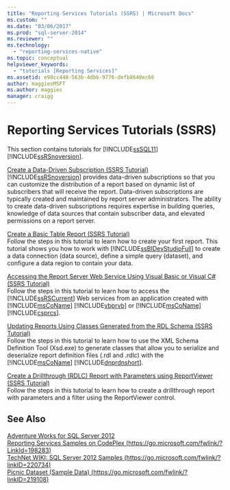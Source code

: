 ```yaml
---
title: "Reporting Services Tutorials (SSRS) | Microsoft Docs"
ms.custom: ""
ms.date: "03/06/2017"
ms.prod: "sql-server-2014"
ms.reviewer: ""
ms.technology: 
  - "reporting-services-native"
ms.topic: conceptual
helpviewer_keywords: 
  - "tutorials [Reporting Services]"
ms.assetid: e90cc448-563b-4dbb-9776-defb8640ec66
author: maggiesMSFT
ms.author: maggies
manager: craigg
---
```

# Reporting Services Tutorials (SSRS)
  This section contains tutorials for [!INCLUDE[ssSQL11](../includes/sssql11-md.md)] [!INCLUDE[ssRSnoversion](../includes/ssrsnoversion-md.md)].  
  
 [Create a Data-Driven Subscription &#40;SSRS Tutorial&#41;](create-a-data-driven-subscription-ssrs-tutorial.md)  
 [!INCLUDE[ssRSnoversion](../includes/ssrsnoversion-md.md)] provides data-driven subscriptions so that you can customize the distribution of a report based on dynamic list of subscribers that will receive the report. Data-driven subscriptions are typically created and maintained by report server administrators. The ability to create data-driven subscriptions requires expertise in building queries, knowledge of data sources that contain subscriber data, and elevated permissions on a report server.  
  
 [Create a Basic Table Report &#40;SSRS Tutorial&#41;](create-a-basic-table-report-ssrs-tutorial.md)  
 Follow the steps in this tutorial to learn how to create your first report. This tutorial shows you how to work with [!INCLUDE[ssBIDevStudioFull](../includes/ssbidevstudiofull-md.md)] to create a data connection (data source), define a simple query (dataset), and configure a data region to contain your data.  
  
 [Accessing the Report Server Web Service Using Visual Basic or Visual C&#35; &#40;SSRS Tutorial&#41;](../tutorials/access-report-server-web-service-vb-vcsharp-ssrs-tutorial.md)  
 Follow the steps in this tutorial to learn how to access the [!INCLUDE[ssRSCurrent](../includes/ssrscurrent-md.md)] Web services from an application created with [!INCLUDE[msCoName](../includes/msconame-md.md)] [!INCLUDE[vbprvb](../includes/vbprvb-md.md)] or [!INCLUDE[msCoName](../includes/msconame-md.md)] [!INCLUDE[csprcs](../includes/csprcs-md.md)].  
  
 [Updating Reports Using Classes Generated from the RDL Schema &#40;SSRS Tutorial&#41;](../tutorials/updating-reports-using-classes-generated-from-the-rdl-schema-ssrs-tutorial.md)  
 Follow the steps in this tutorial to learn how to use the XML Schema Definition Tool (Xsd.exe) to generate classes that allow you to serialize and deserialize report definition files (.rdl and .rdlc) with the [!INCLUDE[msCoName](../includes/msconame-md.md)] [!INCLUDE[dnprdnshort](../includes/dnprdnshort-md.md)].  
  
 [Create a Drillthrough &#40;RDLC&#41; Report with Parameters using ReportViewer &#40;SSRS Tutorial&#41;](create-drillthrough-rdlc-report-with-parameters-reportviewer.md)  
 Follow the steps in this tutorial to learn how to create a drillthrough report with parameters and a filter using the ReportViewer control.  
  
## See Also  
 [Adventure Works for SQL Server 2012](https://go.microsoft.com/fwlink/?LinkId=245471)   
 [Reporting Services Samples on CodePlex (https://go.microsoft.com/fwlink/?LinkId=198283)](https://go.microsoft.com/fwlink/?LinkId=198283)   
 [TechNet WIKI: SQL Server 2012 Samples (https://go.microsoft.com/fwlink/?linkID=220734)](https://go.microsoft.com/fwlink/?linkID=220734)   
 [Picnic Dataset (Sample Data) (https://go.microsoft.com/fwlink/?linkID=219108)](https://go.microsoft.com/fwlink/?linkID=219108)  
  
  
